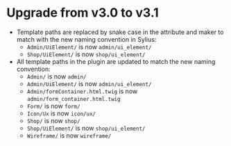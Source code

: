 # Upgrade from v3.0 to v3.1

- Template paths are replaced by snake case in the attribute and maker to match with the new naming convention in Sylius:
  - `Admin/UiElement/` is now `admin/ui_element/`
  - `Shop/UiElement/` is now `shop/ui_element/`
- All template paths in the plugin are updated to match the new naming convention:
  - `Admin/` is now `admin/`
  - `Admin/UiElement/` is now `admin/ui_element/`
  - `Admin/formContainer.html.twig` is now `admin/form_container.html.twig`
  - `Form/` is now `form/`
  - `Icon/Ux` is now `icon/ux/`
  - `Shop/` is now `shop/`
  - `Shop/UiElement/` is now `shop/ui_element/`
  - `Wireframe/` is now `wireframe/`
